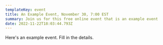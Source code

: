 ```yaml
---
templateKey: event
title: An Example Event, November 30, 7:00 EST
summary: Join us for this free online event that is an example event
date: 2022-11-22T18:03:44.793Z
---
```

Here's an example event. Fill in the details.